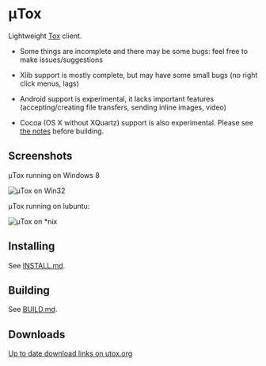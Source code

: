 # μTox

Lightweight [Tox](https://github.com/irungentoo/ProjectTox-Core) client.

* Some things are incomplete and there may be some bugs: feel free to make issues/suggestions

* Xlib support is mostly complete, but may have some small bugs (no right click menus, lags)

* Android support is experimental, it lacks important features (accepting/creating file transfers, sending inline images, video)

* Cocoa (OS X without XQuartz) support is also experimental. Please see [the notes](docs/COCOA.md) before building.

## Screenshots

μTox running on Windows 8

![μTox on Win32](https://raw.github.com/notsecure/uTox/master/images/uTox-win32.png "μTox running on Windows 8")

μTox running on lubuntu:

![μTox on *nix](https://raw.github.com/notsecure/uTox/master/images/uTox-xlib.png "μTox running on lubuntu")


## Installing

See [INSTALL.md](docs/INSTALL.md).

## Building

See [BUILD.md](docs/BUILD.md).

## Downloads

[Up to date download links on utox.org](http://utox.org)

